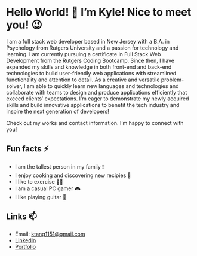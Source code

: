 # Hello World! 👋 I’m Kyle! Nice to meet you! 😉

I am a full stack web developer based in New Jersey with a B.A. in Psychology from Rutgers University and a passion for technology and learning. I am currently pursuing a certificate in Full Stack Web Development from the Rutgers Coding Bootcamp. Since then, I have expanded my skills and knowledge in both front-end and back-end technologies to build user-friendly web applications with streamlined functionality and attention to detail. As a creative and versatile problem-solver, I am able to quickly learn new languages and technologies and collaborate with teams to design and produce applications efficiently that exceed clients’ expectations. I’m eager to demonstrate my newly acquired skills and build innovative applications to benefit the tech industry and inspire the next generation of developers!

Check out my works and contact information. I’m happy to connect with you! 

## Fun facts ⚡
- I am the tallest person in my family ❗
- I enjoy cooking and discovering new recipies 🍳
- I like to exercise 🏃‍♂️
- I am a casual PC gamer 🎮
- I like playing guitar 🎸

## Links 📫
- Email: ktang1151@gmail.com
- [LinkedIn](https://www.linkedin.com/in/kyle-tang-/)
- [Portfolio](https://kt946.github.io/my-portfolio/)


<!--
**kt946/kt946** is a ✨ _special_ ✨ repository because its `README.md` (this file) appears on your GitHub profile.

Here are some ideas to get you started:

- 🔭 I’m currently working on ...
- 🌱 I’m currently learning ...
- 👯 I’m looking to collaborate on ...
- 🤔 I’m looking for help with ...
- 💬 Ask me about ...
- 📫 How to reach me: ...
- 😄 Pronouns: ...
- ⚡ Fun fact: ...
-->
